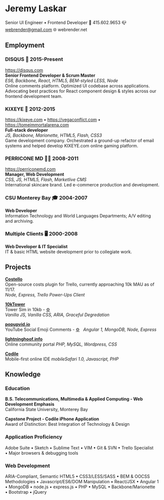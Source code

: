 Jeremy Laskar
=============
Senior UI Engineer • Frontend Developer
📱 415.602.9653
📪 webrender@gmail.com
🌐 webrender.net

Employment
-----------
### DISQUS 💬 2015-Present 
https://disqus.com  
__Senior Frontend Developer & Scrum Master__  
_ES6, Backbone, React, HTML5, BEM-styled LESS, Node_  
Online comments platform. Optimized UI codebase across applications. Advocating best practices for React component design & styles across our frontend development team.  

### KIXEYE 👾 2012-2015
https://kixeye.com • https://vegaconflict.com • https://tomeimmortalarena.com  
__Full-stack developer__  
_JS, Backbone, Marionette, HTML5, Flash, CSS3_  
Game development company. Orchestrated a ground-up refactor of email systems and helped develop KIXEYE.com online gaming platform.  

### PERRICONE MD 💁‍♀️ 2008-2011  
https://perriconemd.com  
__Manager, Web Development__  
_CSS, JS, HTML5, Flash, Marketlive CMS_  
International skincare brand. Led e-commerce production and development.  

### CSU Monterey Bay 🎓 2004-2007  
__Web Developer__  
Information Technology and World Languages Departments; A/V editing and archiving.

### Multiple Clients 🖥 2000-2008  
__Web Developer & IT Specialist__  
IT & basic HTML website development prior to collegiate work.

Projects
--------
__[Costello](https://info.trello.com/power-ups/costello)__  
Open-source costs plugin for Trello, currently approaching 10k MAU as of 11/17.  
_Node, Express, Trello Power-Ups Client_  

__[10kTower](https://10ktower.webrender.net)__  
Tower Sim in 10kb - [⚙️](https://github.com/webrender/10ktower)  
_Vanilla JS, Vanilla CSS, ARIA, Graceful Degredation_  

__[popupvid.io](https://popupvid.io)__  
YouTube Social Emoji Comments - [⚙️](https://github.com/webrender/popupvid.io)  
_Angular 1, MongoDB, Node, Express_  

__[lightninghoof.info](https://webrender.github.io/2011/01/01/wow-community-websites-source-code-available-upon.html)__  
Online community portal
_PHP, MySQL, Wordpress, CSS_  

__[Codile](https://webrender.github.io/2008/07/01/codile-mobile-ide-source-code-available-upon.html)__  
Mobile-first online IDE
_mobileSafari 1.0, Javascript, PHP_

Knowledge
---------
### Education  
__B.S. Telecommunications, Multimedia & Applied Computing - Web Development Emphasis__  
California State University, Monterey Bay  

__Capstone Project - Codile iPhone Application__   
Award of Distinction: Best Integration of Technology & Design  

### Application Proficiency  
Adobe Suite • Sketch • Sublime Text • VIM • Git & SVN • Trello Specialist • Major browsers & debugging tools  

### Web Development  
ARIA-Compliant, Semantic HTML5 • CSS3/LESS/SASS • BEM & OOCSS Methodologies • Javascript/ES6/DOM Manipulation • React/JSX • Angular 1 • MongoDB • node.js • express.js • PHP • MySQL • Backbone/Marionette • Bootstrap • jQuery
